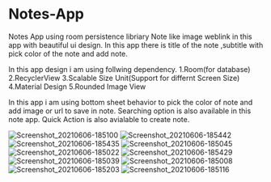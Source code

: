# Notes-App
Notes App using room persistence libriary
Note like image weblink in this app with beautiful ui design.
In this app there is title of the note ,subtitle with pick color of the note and add note.

In this app design i am using follwing dependency.
1.Room(for database)
2.RecyclerView
3.Scalable Size Unit(Support for differnt Screen Size)
4.Material Design
5.Rounded Image View

In this app i am using bottom sheet behavior to pick the color of note and add image or url to save in note.
Searching option is also available in this note app.
Quick Action is also avialable to create note.

![Screenshot_20210606-185100](https://user-images.githubusercontent.com/51409168/120925655-43b4a280-c6f9-11eb-97ad-7b07ce19c10c.png)
![Screenshot_20210606-185442](https://user-images.githubusercontent.com/51409168/120925662-48795680-c6f9-11eb-96b2-3a8ea5396a81.png)
![Screenshot_20210606-185435](https://user-images.githubusercontent.com/51409168/120925665-4ca57400-c6f9-11eb-8f34-b7e1b0a449f5.png)
![Screenshot_20210606-185045](https://user-images.githubusercontent.com/51409168/120925674-5929cc80-c6f9-11eb-8ab0-a9de56477710.png)
![Screenshot_20210606-185022](https://user-images.githubusercontent.com/51409168/120925680-6050da80-c6f9-11eb-9de8-bdacf3f79d23.png)
![Screenshot_20210606-185429](https://user-images.githubusercontent.com/51409168/120925689-6777e880-c6f9-11eb-8ac9-6e5b7e9332ad.png)
![Screenshot_20210606-185039](https://user-images.githubusercontent.com/51409168/120925693-6e066000-c6f9-11eb-95c4-55b49bc9a463.png)
![Screenshot_20210606-185008](https://user-images.githubusercontent.com/51409168/120925702-778fc800-c6f9-11eb-9a90-d0e90f5d334d.png)
![Screenshot_20210606-185203](https://user-images.githubusercontent.com/51409168/120925707-7c547c00-c6f9-11eb-88fb-c18a85d5df72.png)
![Screenshot_20210606-185116](https://user-images.githubusercontent.com/51409168/120925715-824a5d00-c6f9-11eb-9aed-8818674d3b56.png)
